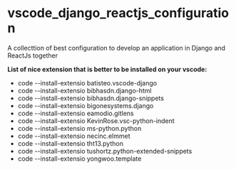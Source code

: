 # vscode_django_reactjs_configuration
A collecttion of best configuration to develop an application in Django and ReactJs together


**List of nice extension that is better to be installed on your vscode:**

* code --install-extensio batisteo.vscode-django
* code --install-extensio bibhasdn.django-html
* code --install-extensio bibhasdn.django-snippets
* code --install-extensio bigonesystems.django
* code --install-extensio eamodio.gitlens
* code --install-extensio KevinRose.vsc-python-indent
* code --install-extensio ms-python.python
* code --install-extensio necinc.elmmet
* code --install-extensio tht13.python
* code --install-extensio tushortz.python-extended-snippets
* code --install-extensio yongwoo.template
